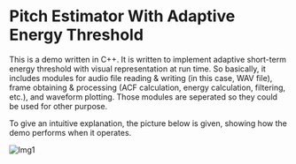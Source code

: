 # Pitch Estimator With Adaptive Energy Threshold

This is a demo written in C++. It is written to implement adaptive short-term energy threshold with visual representation at run time. So basically, it includes modules for audio file reading & writing (in this case, WAV file), frame obtaining & processing (ACF calculation, energy calculation, filtering, etc.), and waveform plotting. Those modules are seperated so they could be used for other purpose.

To give an intuitive explanation, the picture below is given, showing how the demo performs when it operates.

![Img1](PD_1.png)



